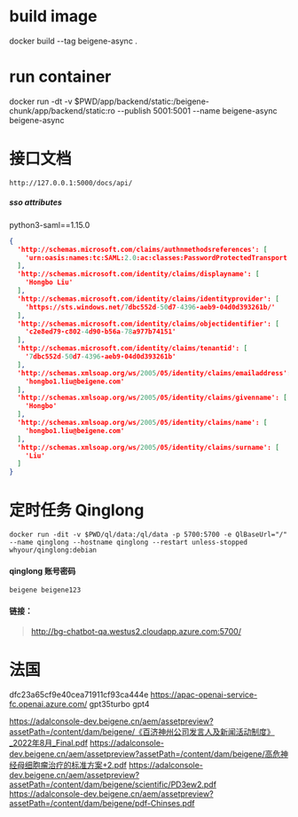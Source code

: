# build image

docker build --tag beigene-async .

# run container

docker run -dt -v $PWD/app/backend/static:/beigene-chunk/app/backend/static:ro --publish 5001:5001 --name beigene-async
beigene-async

# 接口文档

```shell
http://127.0.0.1:5000/docs/api/
```

##### sso attributes
python3-saml==1.15.0
```json
{
  'http://schemas.microsoft.com/claims/authnmethodsreferences': [
    'urn:oasis:names:tc:SAML:2.0:ac:classes:PasswordProtectedTransport'
  ],
  'http://schemas.microsoft.com/identity/claims/displayname': [
    'Hongbo Liu'
  ],
  'http://schemas.microsoft.com/identity/claims/identityprovider': [
    'https://sts.windows.net/7dbc552d-50d7-4396-aeb9-04d0d393261b/'
  ],
  'http://schemas.microsoft.com/identity/claims/objectidentifier': [
    'c2e8ed79-c802-4d90-b56a-78a977b74151'
  ],
  'http://schemas.microsoft.com/identity/claims/tenantid': [
    '7dbc552d-50d7-4396-aeb9-04d0d393261b'
  ],
  'http://schemas.xmlsoap.org/ws/2005/05/identity/claims/emailaddress': [
    'hongbo1.liu@beigene.com'
  ],
  'http://schemas.xmlsoap.org/ws/2005/05/identity/claims/givenname': [
    'Hongbo'
  ],
  'http://schemas.xmlsoap.org/ws/2005/05/identity/claims/name': [
    'hongbo1.liu@beigene.com'
  ],
  'http://schemas.xmlsoap.org/ws/2005/05/identity/claims/surname': [
    'Liu'
  ]
}

```

# 定时任务 Qinglong

```shell
docker run -dit -v $PWD/ql/data:/ql/data -p 5700:5700 -e QlBaseUrl="/" --name qinglong --hostname qinglong --restart unless-stopped whyour/qinglong:debian
```

#### qinglong 账号密码

```text
beigene beigene123
```

#### 链接：

> http://bg-chatbot-qa.westus2.cloudapp.azure.com:5700/


# 法国
dfc23a65cf9e40cea71911cf93ca444e
https://apac-openai-service-fc.openai.azure.com/
gpt35turbo
gpt4






https://adalconsole-dev.beigene.cn/aem/assetpreview?assetPath=/content/dam/beigene/《百济神州公司发言人及新闻活动制度》_2022年8月_Final.pdf
https://adalconsole-dev.beigene.cn/aem/assetpreview?assetPath=/content/dam/beigene/高危神经母细胞瘤治疗的标准方案+2.pdf
https://adalconsole-dev.beigene.cn/aem/assetpreview?assetPath=/content/dam/beigene/scientific/PD3ew2.pdf
https://adalconsole-dev.beigene.cn/aem/assetpreview?assetPath=/content/dam/beigene/pdf-Chinses.pdf